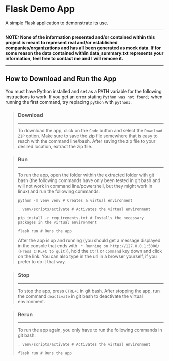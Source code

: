 # Flask Demo App

A simple Flask application to demonstrate its use.

---

**NOTE: None of the information presented and/or contained within this project is meant to represent real and/or established companies/organizations and has all been generated as mock data. If for some reason the data contained within data_summary.txt represents your information, feel free to contact me and I will remove it.**

---

## How to Download and Run the App

You must have Python installed and set as a PATH variable for the following instructions to work. If you get an error stating `Python was not found;` when running the first command, try replacing `python` with `python3`.

> ### Download
> ---
> To download the app, click on the `Code` button and select the `Download ZIP` option. Make sure to save the zip file somewhere that is easy to reach with the command line/bash. After saving the zip file to your desired location, extract the zip file.

> ### Run
> ---
> To run the app, open the folder within the extracted folder with git bash (the following commands have only been tested in git bash and will not work in command line/powershell, but they might work in linux) and run the following commands:
>
> `python -m venv venv # Creates a virtual environment`
>
> `. venv/scripts/activate # Activates the virtual environment`
>
> `pip install -r requirements.txt # Installs the necessary packages in the virtual environment`
>
> `flask run # Runs the app`
>
> After the app is up and running (you should get a message displayed in the console that ends with ` * Running on http://127.0.0.1:5000/ (Press CTRL+C to quit)`), hold the `Ctrl` or `command` key down and click on the link. You can also type in the url in a browser yourself, if you prefer to do it that way.

> ### Stop
> ---
> To stop the app, press `CTRL+C` in git bash. After stopping the app, run the command `deactivate` in git bash to deactivate the virtual environment.

> ### Rerun
> ---
> To run the app again, you only have to run the following commands in git bash:
>
> `. venv/scripts/activate # Activates the virtual environment`
>
> `flask run # Runs the app`
